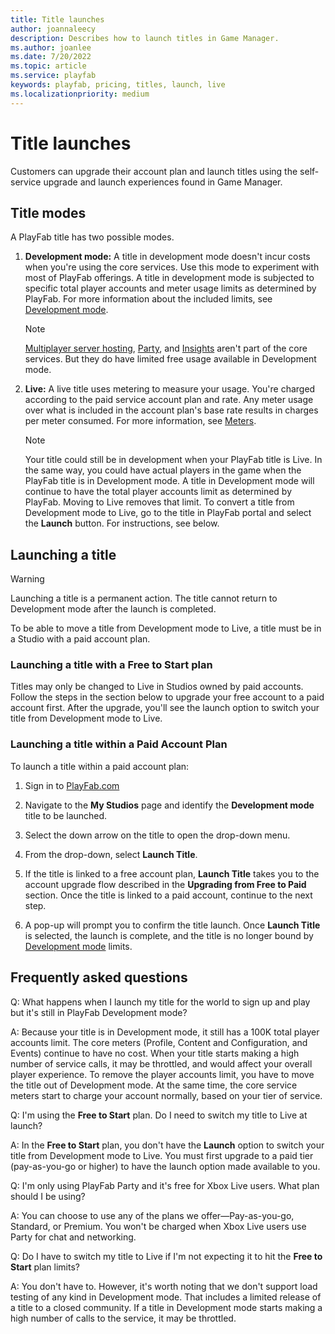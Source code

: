 ```yaml
---
title: Title launches
author: joannaleecy
description: Describes how to launch titles in Game Manager.
ms.author: joanlee
ms.date: 7/20/2022
ms.topic: article
ms.service: playfab
keywords: playfab, pricing, titles, launch, live
ms.localizationpriority: medium
---
```


# Title launches

Customers can upgrade their account plan and launch titles using the self-service upgrade and launch experiences found in Game Manager.

## Title modes

A PlayFab title has two possible modes.

1. **Development mode:** A title in development mode doesn't incur costs when you're using the core services. Use this mode to experiment with most of PlayFab offerings. A title in development mode is subjected to specific total player accounts and meter usage limits as determined by PlayFab. For more information about the included limits, see [Development mode](../pricing/Development-mode.md).

    > [!NOTE]
    > [Multiplayer server hosting](../multiplayer/servers/billing-for-thunderhead.md), [Party](../multiplayer/networking/pricing.md), and [Insights](../insights/pricing.md) aren't part of the core services. But they do have limited free usage available in Development mode.

1. **Live:** A live title uses metering to measure your usage. You're charged according to the paid service account plan and rate. Any meter usage over what is included in the account plan's base rate results in charges per meter consumed. For more information, see [Meters](../pricing/Meters/meters.md).

    > [!NOTE]
    > Your title could still be in development when your PlayFab title is Live. In the same way, you could have actual players in the game when the PlayFab title is in Development mode. A title in Development mode will continue to have the total player accounts limit as determined by PlayFab. Moving to Live removes that limit. To convert a title from Development mode to Live, go to the title in PlayFab portal and select the **Launch** button. For instructions, see below.

## Launching a title

> [!WARNING]
> Launching a title is a permanent action. The title cannot return to Development mode after the launch is completed.

To be able to move a title from Development mode to Live, a title must be in a Studio with a paid account plan.

### Launching a title with a Free to Start plan

Titles may only be changed to Live in Studios owned by paid accounts. Follow the steps in the section below to upgrade your free account to a paid account first. After the upgrade, you'll see the launch option to switch your title from Development mode to Live.

### Launching a title within a Paid Account Plan

To launch a title within a paid account plan:

1. Sign in to [PlayFab.com](https://playfab.com/)

2. Navigate to the **My Studios** page and identify the **Development mode** title to be launched.

3. Select the down arrow on the title to open the drop-down menu.

4. From the drop-down, select **Launch Title**.

5. If the title is linked to a free account plan, **Launch Title** takes you to the account upgrade flow described in the **Upgrading from Free to Paid** section. Once the title is linked to a paid account, continue to the next step.

6. A pop-up will prompt you to confirm the title launch. Once **Launch Title** is selected, the launch is complete, and the title is no longer bound by [Development mode](../pricing/Development-mode.md) limits.

## Frequently asked questions

Q: What happens when I launch my title for the world to sign up and play but it's still in PlayFab Development mode?

A: Because your title is in Development mode, it still has a 100K total player accounts limit. The core meters (Profile, Content and Configuration, and Events) continue to have no cost. When your title starts making a high number of service calls, it may be throttled, and would affect your overall player experience. To remove the player accounts limit, you have to move the title out of Development mode. At the same time, the core service meters start to charge your account normally, based on your tier of service.

Q: I'm using the **Free to Start** plan. Do I need to switch my title to Live at launch?

A: In the **Free to Start** plan, you don't have the **Launch** option to switch your title from Development mode to Live. You must first upgrade to a paid tier (pay-as-you-go or higher) to have the launch option made available to you.

Q: I'm only using PlayFab Party and it's free for Xbox Live users. What plan should I be using?

A: You can choose to use any of the plans we offer&mdash;Pay-as-you-go, Standard, or Premium. You won't be charged when Xbox Live users use Party for chat and networking.

Q: Do I have to switch my title to Live if I'm not expecting it to hit the **Free to Start** plan limits?

A: You don't have to. However, it's worth noting that we don't support load testing of any kind in Development mode. That includes a limited release of a title to a closed community. If a title in Development mode starts making a high number of calls to the service, it may be throttled.
